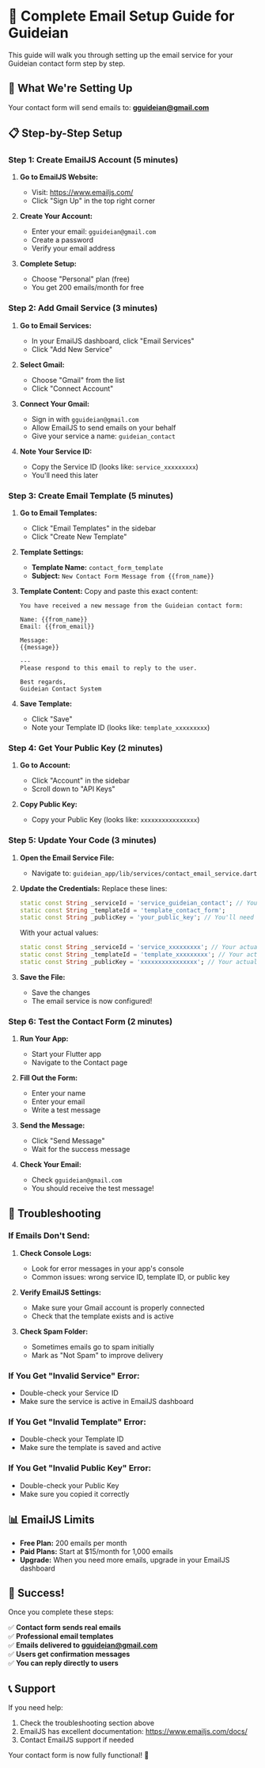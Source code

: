 # 📧 Complete Email Setup Guide for Guideian

This guide will walk you through setting up the email service for your Guideian contact form step by step.

## 🎯 What We're Setting Up

Your contact form will send emails to: **gguideian@gmail.com**

## 📋 Step-by-Step Setup

### Step 1: Create EmailJS Account (5 minutes)

1. **Go to EmailJS Website:**
   - Visit: https://www.emailjs.com/
   - Click "Sign Up" in the top right corner

2. **Create Your Account:**
   - Enter your email: `gguideian@gmail.com`
   - Create a password
   - Verify your email address

3. **Complete Setup:**
   - Choose "Personal" plan (free)
   - You get 200 emails/month for free

### Step 2: Add Gmail Service (3 minutes)

1. **Go to Email Services:**
   - In your EmailJS dashboard, click "Email Services"
   - Click "Add New Service"

2. **Select Gmail:**
   - Choose "Gmail" from the list
   - Click "Connect Account"

3. **Connect Your Gmail:**
   - Sign in with `gguideian@gmail.com`
   - Allow EmailJS to send emails on your behalf
   - Give your service a name: `guideian_contact`

4. **Note Your Service ID:**
   - Copy the Service ID (looks like: `service_xxxxxxxxx`)
   - You'll need this later

### Step 3: Create Email Template (5 minutes)

1. **Go to Email Templates:**
   - Click "Email Templates" in the sidebar
   - Click "Create New Template"

2. **Template Settings:**
   - **Template Name:** `contact_form_template`
   - **Subject:** `New Contact Form Message from {{from_name}}`

3. **Template Content:**
   Copy and paste this exact content:

   ```
   You have received a new message from the Guideian contact form:

   Name: {{from_name}}
   Email: {{from_email}}

   Message:
   {{message}}

   ---
   Please respond to this email to reply to the user.

   Best regards,
   Guideian Contact System
   ```

4. **Save Template:**
   - Click "Save"
   - Note your Template ID (looks like: `template_xxxxxxxxx`)

### Step 4: Get Your Public Key (2 minutes)

1. **Go to Account:**
   - Click "Account" in the sidebar
   - Scroll down to "API Keys"

2. **Copy Public Key:**
   - Copy your Public Key (looks like: `xxxxxxxxxxxxxxxx`)

### Step 5: Update Your Code (3 minutes)

1. **Open the Email Service File:**
   - Navigate to: `guideian_app/lib/services/contact_email_service.dart`

2. **Update the Credentials:**
   Replace these lines:
   ```dart
   static const String _serviceId = 'service_guideian_contact'; // You'll need to set this up
   static const String _templateId = 'template_contact_form';
   static const String _publicKey = 'your_public_key'; // You'll need to get this
   ```

   With your actual values:
   ```dart
   static const String _serviceId = 'service_xxxxxxxxx'; // Your actual service ID
   static const String _templateId = 'template_xxxxxxxxx'; // Your actual template ID
   static const String _publicKey = 'xxxxxxxxxxxxxxxx'; // Your actual public key
   ```

3. **Save the File:**
   - Save the changes
   - The email service is now configured!

### Step 6: Test the Contact Form (2 minutes)

1. **Run Your App:**
   - Start your Flutter app
   - Navigate to the Contact page

2. **Fill Out the Form:**
   - Enter your name
   - Enter your email
   - Write a test message

3. **Send the Message:**
   - Click "Send Message"
   - Wait for the success message

4. **Check Your Email:**
   - Check `gguideian@gmail.com`
   - You should receive the test message!

## 🔧 Troubleshooting

### If Emails Don't Send:

1. **Check Console Logs:**
   - Look for error messages in your app's console
   - Common issues: wrong service ID, template ID, or public key

2. **Verify EmailJS Settings:**
   - Make sure your Gmail account is properly connected
   - Check that the template exists and is active

3. **Check Spam Folder:**
   - Sometimes emails go to spam initially
   - Mark as "Not Spam" to improve delivery

### If You Get "Invalid Service" Error:

- Double-check your Service ID
- Make sure the service is active in EmailJS dashboard

### If You Get "Invalid Template" Error:

- Double-check your Template ID
- Make sure the template is saved and active

### If You Get "Invalid Public Key" Error:

- Double-check your Public Key
- Make sure you copied it correctly

## 📊 EmailJS Limits

- **Free Plan:** 200 emails per month
- **Paid Plans:** Start at $15/month for 1,000 emails
- **Upgrade:** When you need more emails, upgrade in your EmailJS dashboard

## 🎉 Success!

Once you complete these steps:

✅ **Contact form sends real emails**  
✅ **Professional email templates**  
✅ **Emails delivered to gguideian@gmail.com**  
✅ **Users get confirmation messages**  
✅ **You can reply directly to users**  

## 📞 Support

If you need help:
1. Check the troubleshooting section above
2. EmailJS has excellent documentation: https://www.emailjs.com/docs/
3. Contact EmailJS support if needed

Your contact form is now fully functional! 🚀
